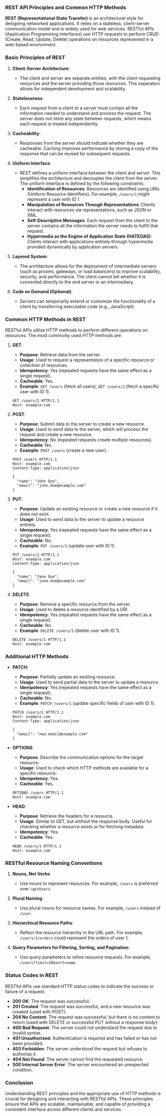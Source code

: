 ### REST API Principles and Common HTTP Methods

**REST (Representational State Transfer)** is an architectural style for designing networked applications. It relies on a stateless, client-server communication model and is widely used for web services. RESTful APIs (Application Programming Interfaces) use HTTP requests to perform CRUD (Create, Read, Update, Delete) operations on resources represented in a web-based environment.

### Basic Principles of REST

1. **Client-Server Architecture**:
   - The client and server are separate entities, with the client requesting resources and the server providing those resources. This separation allows for independent development and scalability.

2. **Statelessness**:
   - Each request from a client to a server must contain all the information needed to understand and process the request. The server does not store any state between requests, which means each request is treated independently.

3. **Cacheability**:
   - Responses from the server should indicate whether they are cacheable. Caching improves performance by storing a copy of the response that can be reused for subsequent requests.

4. **Uniform Interface**:
   - REST defines a uniform interface between the client and server. This simplifies the architecture and decouples the client from the server. The uniform interface is defined by the following constraints:
     - **Identification of Resources**: Resources are identified using URIs (Uniform Resource Identifiers). For example, `/users/1` might represent a user with ID 1.
     - **Manipulation of Resources Through Representations**: Clients interact with resources via representations, such as JSON or XML.
     - **Self-Descriptive Messages**: Each request from the client to the server contains all the information the server needs to fulfill that request.
     - **Hypermedia as the Engine of Application State (HATEOAS)**: Clients interact with applications entirely through hypermedia provided dynamically by application servers.

5. **Layered System**:
   - The architecture allows for the deployment of intermediate servers (such as proxies, gateways, or load balancers) to improve scalability, security, and performance. The client cannot tell whether it is connected directly to the end server or an intermediary.

6. **Code on Demand (Optional)**:
   - Servers can temporarily extend or customize the functionality of a client by transferring executable code (e.g., JavaScript).

### Common HTTP Methods in REST

RESTful APIs utilize HTTP methods to perform different operations on resources. The most commonly used HTTP methods are:

1. **GET**:
   - **Purpose**: Retrieve data from the server.
   - **Usage**: Used to request a representation of a specific resource or collection of resources.
   - **Idempotency**: Yes (repeated requests have the same effect as a single request).
   - **Cacheable**: Yes.
   - **Example**: `GET /users` (fetch all users), `GET /users/1` (fetch a specific user with ID 1).

   ```http
   GET /users/1 HTTP/1.1
   Host: example.com
   ```

2. **POST**:
   - **Purpose**: Submit data to the server to create a new resource.
   - **Usage**: Used to send data to the server, which will process the request and create a new resource.
   - **Idempotency**: No (repeated requests create multiple resources).
   - **Cacheable**: No.
   - **Example**: `POST /users` (create a new user).

   ```http
   POST /users HTTP/1.1
   Host: example.com
   Content-Type: application/json

   {
     "name": "John Doe",
     "email": "john.doe@example.com"
   }
   ```

3. **PUT**:
   - **Purpose**: Update an existing resource or create a new resource if it does not exist.
   - **Usage**: Used to send data to the server to update a resource entirely.
   - **Idempotency**: Yes (repeated requests have the same effect as a single request).
   - **Cacheable**: No.
   - **Example**: `PUT /users/1` (update user with ID 1).

   ```http
   PUT /users/1 HTTP/1.1
   Host: example.com
   Content-Type: application/json

   {
     "name": "Jane Doe",
     "email": "jane.doe@example.com"
   }
   ```

4. **DELETE**:
   - **Purpose**: Remove a specific resource from the server.
   - **Usage**: Used to delete a resource identified by a URI.
   - **Idempotency**: Yes (repeated requests have the same effect as a single request).
   - **Cacheable**: No.
   - **Example**: `DELETE /users/1` (delete user with ID 1).

   ```http
   DELETE /users/1 HTTP/1.1
   Host: example.com
   ```

### Additional HTTP Methods

- **PATCH**:
  - **Purpose**: Partially update an existing resource.
  - **Usage**: Used to send partial data to the server to update a resource.
  - **Idempotency**: Yes (repeated requests have the same effect as a single request).
  - **Cacheable**: No.
  - **Example**: `PATCH /users/1` (update specific fields of user with ID 1).

  ```http
  PATCH /users/1 HTTP/1.1
  Host: example.com
  Content-Type: application/json

  {
    "email": "new.email@example.com"
  }
  ```

- **OPTIONS**:
  - **Purpose**: Describe the communication options for the target resource.
  - **Usage**: Used to check which HTTP methods are available for a specific resource.
  - **Idempotency**: Yes.
  - **Cacheable**: Yes.

  ```http
  OPTIONS /users HTTP/1.1
  Host: example.com
  ```

- **HEAD**:
  - **Purpose**: Retrieve the headers for a resource.
  - **Usage**: Similar to GET, but without the response body. Useful for checking whether a resource exists or for fetching metadata.
  - **Idempotency**: Yes.
  - **Cacheable**: Yes.

  ```http
  HEAD /users/1 HTTP/1.1
  Host: example.com
  ```

### RESTful Resource Naming Conventions

1. **Nouns, Not Verbs**:
   - Use nouns to represent resources. For example, `/users` is preferred over `/getUsers`.
   
2. **Plural Naming**:
   - Use plural nouns for resource names. For example, `/users` instead of `/user`.

3. **Hierarchical Resource Paths**:
   - Reflect the resource hierarchy in the URL path. For example, `/users/1/orders` could represent the orders of user 1.

4. **Query Parameters for Filtering, Sorting, and Pagination**:
   - Use query parameters to refine resource requests. For example, `/users?limit=10&sort=name`.

### Status Codes in REST

RESTful APIs use standard HTTP status codes to indicate the success or failure of a request:

- **200 OK**: The request was successful.
- **201 Created**: The request was successful, and a new resource was created (used with POST).
- **204 No Content**: The request was successful, but there is no content to return (used with DELETE or successful PUT without a response body).
- **400 Bad Request**: The server could not understand the request due to invalid syntax.
- **401 Unauthorized**: Authentication is required and has failed or has not been provided.
- **403 Forbidden**: The server understood the request but refuses to authorize it.
- **404 Not Found**: The server cannot find the requested resource.
- **500 Internal Server Error**: The server encountered an unexpected condition.

### Conclusion

Understanding REST principles and the appropriate use of HTTP methods is crucial for designing and interacting with RESTful APIs. These principles ensure that APIs are scalable, maintainable, and capable of providing a consistent interface across different clients and services.
